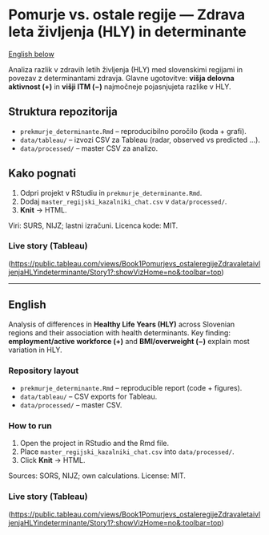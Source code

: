 # Pomurje vs. ostale regije — Zdrava leta življenja (HLY) in determinante
[English below](#english)

Analiza razlik v zdravih letih življenja (HLY) med slovenskimi regijami in povezav z determinantami zdravja.
Glavne ugotovitve: **višja delovna aktivnost (+)** in **višji ITM (−)** najmočneje pojasnjujeta razlike v HLY.

## Struktura repozitorija
- `prekmurje_determinante.Rmd` – reproducibilno poročilo (koda + grafi).
- `data/tableau/` – izvozi CSV za Tableau (radar, observed vs predicted …).
- `data/processed/` –  master CSV za analizo.

## Kako pognati
1. Odpri projekt v RStudiu in `prekmurje_determinante.Rmd`.
2. Dodaj `master_regijski_kazalniki_chat.csv` v `data/processed/`.
3. **Knit** → HTML.

Viri: SURS, NIJZ; lastni izračuni. Licenca kode: MIT.

### Live story (Tableau)
(https://public.tableau.com/views/Book1Pomurjevs_ostaleregijeZdravaletaivljenjaHLYindeterminante/Story1?:showVizHome=no&:toolbar=top)


---

## English

Analysis of differences in **Healthy Life Years (HLY)** across Slovenian regions and their association with health determinants.
Key finding: **employment/active workforce (+)** and **BMI/overweight (−)** explain most variation in HLY.

### Repository layout
- `prekmurje_determinante.Rmd` – reproducible report (code + figures).
- `data/tableau/` – CSV exports for Tableau.
- `data/processed/` –  master CSV.

### How to run
1. Open the project in RStudio and the Rmd file.
2. Place `master_regijski_kazalniki_chat.csv` into `data/processed/`.
3. Click **Knit** → HTML.

Sources: SORS, NIJZ; own calculations. License: MIT.

### Live story (Tableau)
(https://public.tableau.com/views/Book1Pomurjevs_ostaleregijeZdravaletaivljenjaHLYindeterminante/Story1?:showVizHome=no&:toolbar=top)


